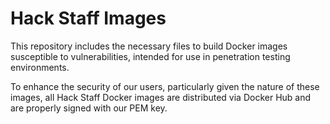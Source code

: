 # Hack Staff Images

This repository includes the necessary files to build Docker images susceptible to vulnerabilities, intended for use in penetration testing environments.

To enhance the security of our users, particularly given the nature of these images, all Hack Staff Docker images are distributed via Docker Hub and are properly signed with our PEM key.